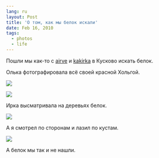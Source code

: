 ```yaml
---
lang: ru
layout: Post
title: 'О том, как мы белок искали'
date: Feb 16, 2010
tags:
  - photos
  - life
---
```


Пошли мы как-то с [airve](http://airve.livejournal.com/) и [kakirka](http://kakirka.livejournal.com/) в Кусково искать белок.

Олька фотографировала всё своей красной Хольгой.

![](/images/blog/2010-01-02-5D-3823-Artem-Sapegin.jpg)

<!--more-->

![](/images/blog/2010-01-02-5D-3807-Artem-Sapegin.jpg)

Ирка высматривала на деревьях белок.

![](/images/blog/2010-01-02-5D-3795-Artem-Sapegin.jpg)

А я смотрел по сторонам и лазил по кустам.

![](/images/blog/2010-01-02-5D-3821-Artem-Sapegin.jpg)

А белок мы так и не нашли.
